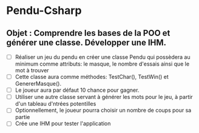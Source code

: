 # Pendu-Csharp

## Objet : Comprendre les bases de la POO et générer une classe. Développer une IHM.

- [ ] Réaliser un jeu du pendu en créer une classe Pendu qui possèdera au minimum comme attributs: le masque, le nombre d'essais ainsi que le mot à trouver
- [ ] Cette classe aura comme méthodes: TestChar(), TestWin() et GenererMasque().
- [ ] Le joueur aura par défaut 10 chance pour gagner.
- [ ] Utiliser une autre classe servant à générer les mots pour le jeu, à partir d'un tableau d'ntrées potentilles
- [ ] Optionnellement, le joueur pourra choisir un nombre de coups pour sa partie
- [ ] Crée une IHM pour tester l'application

